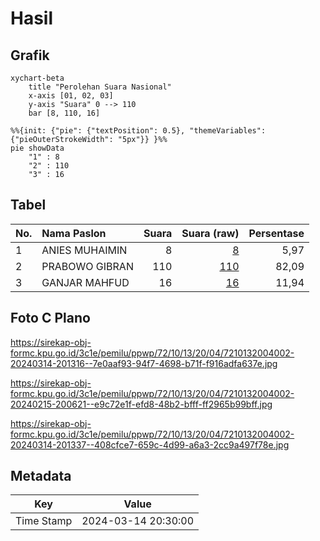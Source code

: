 # Hasil

## Grafik

```mermaid
xychart-beta
    title "Perolehan Suara Nasional"
    x-axis [01, 02, 03]
    y-axis "Suara" 0 --> 110
    bar [8, 110, 16]
```

```mermaid
%%{init: {"pie": {"textPosition": 0.5}, "themeVariables": {"pieOuterStrokeWidth": "5px"}} }%%
pie showData
    "1" : 8
    "2" : 110
    "3" : 16
```

## Tabel

| No. | Nama Paslon    | Suara | Suara (raw) | Persentase |
|:--- |:-------------- | -----:| -----------:| ----------:|
| 1   | ANIES MUHAIMIN | 8     | [8][p-1]    | 5,97       |
| 2   | PRABOWO GIBRAN | 110   | [110][p-2]  | 82,09      |
| 3   | GANJAR MAHFUD  | 16    | [16][p-3]   | 11,94      |


[p-1]: https://github.com/gigit-pemilu/pemilu-2024/blob/main/pilpres/hitung-suara/sub/72-sulawesi-tengah/sub/10-sigi/sub/13-kinovaro/sub/2004-rondingo/sub/002-tps/sub/paslon-1.txt
[p-2]: https://github.com/gigit-pemilu/pemilu-2024/blob/main/pilpres/hitung-suara/sub/72-sulawesi-tengah/sub/10-sigi/sub/13-kinovaro/sub/2004-rondingo/sub/002-tps/sub/paslon-2.txt
[p-3]: https://github.com/gigit-pemilu/pemilu-2024/blob/main/pilpres/hitung-suara/sub/72-sulawesi-tengah/sub/10-sigi/sub/13-kinovaro/sub/2004-rondingo/sub/002-tps/sub/paslon-3.txt

## Foto C Plano

https://sirekap-obj-formc.kpu.go.id/3c1e/pemilu/ppwp/72/10/13/20/04/7210132004002-20240314-201316--7e0aaf93-94f7-4698-b71f-f916adfa637e.jpg

https://sirekap-obj-formc.kpu.go.id/3c1e/pemilu/ppwp/72/10/13/20/04/7210132004002-20240215-200621--e9c72e1f-efd8-48b2-bfff-ff2965b99bff.jpg

https://sirekap-obj-formc.kpu.go.id/3c1e/pemilu/ppwp/72/10/13/20/04/7210132004002-20240314-201337--408cfce7-659c-4d99-a6a3-2cc9a497f78e.jpg


## Metadata

| Key        | Value               |
| ---------- | ------------------- |
| Time Stamp | 2024-03-14 20:30:00 |




